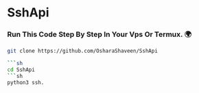 # SshApi

### Run This Code Step By Step In Your Vps Or Termux. 🌍

```sh
git clone https://github.com/OsharaShaveen/SshApi

```sh
cd SshApi
```sh
python3 ssh.
